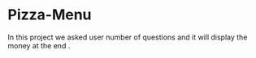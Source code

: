 # Pizza-Menu
In this project we asked user number of questions and it will display the money at the end .   
